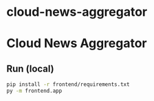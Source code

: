 # cloud-news-aggregator
# Cloud News Aggregator
## Run (local)
```bash
pip install -r frontend/requirements.txt
py -m frontend.app
